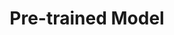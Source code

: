 ---
title: "Pre-trained Model"

categories: ['']

tags: ['Pre-trained', 'Model']

arabic: ['نموذج مدرب مسبقا']

publishers: ['معجم مصطلحات التعلم الآلي والتعلم العميق وعلم البيانات']

types: "word"

slug: ""
---